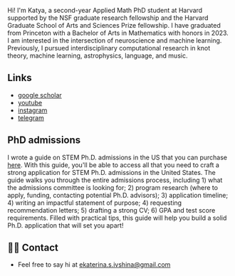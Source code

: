 ---
---

Hi! I'm Katya, a second-year Applied Math PhD student at Harvard supported by the NSF graduate research fellowship and the Harvard Graduate School of Arts and Sciences Prize fellowship. I have graduated from Princeton with a Bachelor of Arts in Mathematics with honors in 2023. I am interested in the intersection of neuroscience and machine learning. Previously, I pursued interdisciplinary computational research in knot theory, machine learning, astrophysics, language, and music.  

## Links
- [google scholar](https://scholar.google.com/citations?view_op=list_works&hl=en&authuser=1&user=06fe_usAAAAJ)
- [youtube](https://www.youtube.com/channel/UCwt427dz_HUxJ7AV4C-n8IQ)
- [instagram](https://www.instagram.com/katya.ivshina/)
- [telegram](https://t.me/katiai)

## PhD admissions

I wrote a guide on STEM Ph.D. admissions in the US that you can purchase [here](https://buy.stripe.com/6oEdSI6ia9FDapG28b). With this guide, you'll be able to access all that you need to craft a strong application for STEM Ph.D. admissions in the United States. The guide walks you through the entire admissions process, including 1) what the admissions committee is looking for; 2) program research (where to apply, funding, contacting potential Ph.D. advisors); 3) application timeline; 4) writing an impactful statement of purpose; 4) requesting recommendation letters; 5) drafting a strong CV; 6) GPA and test score requirements. Filled with practical tips, this guide will help you build a solid Ph.D. application that will set you apart!


## 👋🏻 Contact

- Feel free to say hi at ekaterina.s.ivshina@gmail.com
 
 
